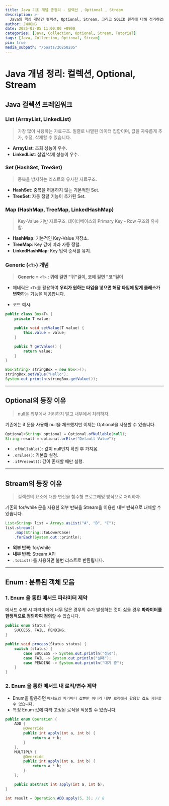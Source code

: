 ```yaml
---
title: Java 기초 개념 총정리 - 컬렉션 , Optional , Stream
description: >-
  Java의 핵심 개념인 컬렉션, Optional, Stream, 그리고 SOLID 원칙에 대해 정리하였습니다.
author: JWHONG
date: 2025-02-05 11:00:00 +0900
categories: [Java, Collection, Optional, Stream, Tutorial]
tags: [Java, Collection, Optional, Stream]
pin: true
media_subpath: "/posts/20250205"
---
```


# Java 개념 정리: 컬렉션, Optional, Stream

## Java 컬렉션 프레임워크

### List (ArrayList, LinkedList)

> 가장 많이 사용하는 자료구조.
> 일렬로 나열된 데이터 집합이며, 값을 자유롭게 추가, 수정, 삭제할 수 있습니다.

- **ArrayList**: 조회 성능이 우수.
- **LinkedList**: 삽입/삭제 성능이 우수.

### Set (HashSet, TreeSet)

> 중복을 방지하는 리스트와 유사한 자료구조.

- **HashSet**: 중복을 허용하지 않는 기본적인 Set.
- **TreeSet**: 자동 정렬 기능이 추가된 Set.

### Map (HashMap, TreeMap, LinkedHashMap)

> Key-Value 기반 자료구조.
> 데이터베이스의 Primary Key - Row 구조와 유사함.

- **HashMap**: 기본적인 Key-Value 저장소.
- **TreeMap**: Key 값에 따라 자동 정렬.
- **LinkedHashMap**: Key 입력 순서를 유지.

### Generic (`<T>`) 개념

> **Generic = `<T>` : 귀에 걸면 "귀"걸이, 코에 걸면 "코"걸이**

- 제네릭은 `<T>`를 활용하여 **우리가 원하는 타입을 넣으면 해당 타입에 맞게 클래스가 변화**하는 기능을 제공합니다.

- 코드 예시:

```java
public class Box<T> {
    private T value;

    public void setValue(T value) {
        this.value = value;
    }

    public T getValue() {
        return value;
    }
}

Box<String> stringBox = new Box<>();
stringBox.setValue("Hello");
System.out.println(stringBox.getValue());
```

---

## Optional의 등장 이유

> null을 외부에서 처리하지 말고 내부에서 처리하자.

기존에는 if 문을 사용해 null을 체크했지만 이제는 Optional을 사용할 수 있습니다.

```java
Optional<String> optional = Optional.ofNullable(null);
String result = optional.orElse("Default Value");
```

- `.ofNullable()`: 값이 null인지 확인 후 가져옴.
- `.orElse()`: 기본값 설정.
- `.ifPresent()`: 값이 존재할 때만 실행.

---

## Stream의 등장 이유

> 컬렉션의 요소에 대한 연산을 함수형 프로그래밍 방식으로 처리하자.

기존의 for/while 문을 사용한 외부 반복을 Stream을 이용한 내부 반복으로 대체할 수 있습니다.

```java
List<String> list = Arrays.asList("A", "B", "C");
list.stream()
    .map(String::toLowerCase)
    .forEach(System.out::println);
```

- **외부 반복**: for/while
- **내부 반복**: Stream API
- `.toList()`를 사용하면 불변 리스트로 반환됩니다.

---

## Enum : 분류된 객체 모음

### 1. Enum 을 통한 메서드 파라미터 제약

메서드 수행 시 파라미터에 너무 많은 경우의 수가 발생하는 것이 싫을 경우 **파라미터를 한정적으로 정의하여 정의**할 수 있습니다.

```java
public enum Status {
    SUCCESS, FAIL, PENDING;
}

public void process(Status status) {
    switch (status) {
        case SUCCESS -> System.out.println("성공");
        case FAIL -> System.out.println("실패");
        case PENDING -> System.out.println("대기 중");
    }
}
```

### 2. Enum 을 통한 메서드 내 로직/변수 제약

- Enum을 활용하면 `메서드의 파라미터 값뿐만 아니라 내부 로직에서 활용할 값도 제한할 수 있습니다.`
- 특정 Enum 값에 따라 고정된 로직을 적용할 수 있습니다.

```java
public enum Operation {
    ADD {
        @Override
        public int apply(int a, int b) {
            return a + b;
        }
    },
    MULTIPLY {
        @Override
        public int apply(int a, int b) {
            return a * b;
        }
    };

    public abstract int apply(int a, int b);
}

int result = Operation.ADD.apply(5, 3); // 8
```

